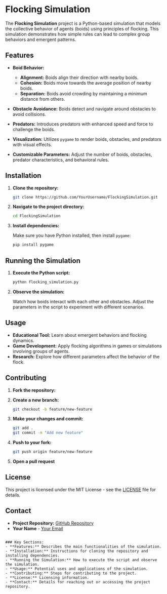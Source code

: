 # Flocking Simulation

The **Flocking Simulation** project is a Python-based simulation that models the collective behavior of agents (boids) using principles of flocking. This simulation demonstrates how simple rules can lead to complex group behaviors and emergent patterns.

## Features

- **Boid Behavior:**
  - **Alignment:** Boids align their direction with nearby boids.
  - **Cohesion:** Boids move towards the average position of nearby boids.
  - **Separation:** Boids avoid crowding by maintaining a minimum distance from others.

- **Obstacle Avoidance:** Boids detect and navigate around obstacles to avoid collisions.

- **Predators:** Introduces predators with enhanced speed and force to challenge the boids.

- **Visualization:** Utilizes `pygame` to render boids, obstacles, and predators with visual effects.

- **Customizable Parameters:** Adjust the number of boids, obstacles, predator characteristics, and behavioral rules.

## Installation

1. **Clone the repository:**

   ```bash
   git clone https://github.com/YourUsername/FlockingSimulation.git
   ```

2. **Navigate to the project directory:**

   ```bash
   cd FlockingSimulation
   ```

3. **Install dependencies:**

   Make sure you have Python installed, then install `pygame`:

   ```bash
   pip install pygame
   ```

## Running the Simulation

1. **Execute the Python script:**

   ```bash
   python flocking_simulation.py
   ```

2. **Observe the simulation:**

   Watch how boids interact with each other and obstacles. Adjust the parameters in the script to experiment with different scenarios.

## Usage

- **Educational Tool:** Learn about emergent behaviors and flocking dynamics.
- **Game Development:** Apply flocking algorithms in games or simulations involving groups of agents.
- **Research:** Explore how different parameters affect the behavior of the flock.

## Contributing

1. **Fork the repository:**
2. **Create a new branch:**

   ```bash
   git checkout -b feature/new-feature
   ```

3. **Make your changes and commit:**

   ```bash
   git add .
   git commit -m "Add new feature"
   ```

4. **Push to your fork:**

   ```bash
   git push origin feature/new-feature
   ```

5. **Open a pull request**

## License

This project is licensed under the MIT License - see the [LICENSE](LICENSE) file for details.

## Contact

- **Project Repository:** [GitHub Repository](https://github.com/YourUsername/FlockingSimulation)
- **Your Name** - [Your Email](mailto:your.email@example.com)
```

### Key Sections:
- **Features:** Describes the main functionalities of the simulation.
- **Installation:** Instructions for cloning the repository and installing dependencies.
- **Running the Simulation:** How to execute the script and observe the simulation.
- **Usage:** Potential uses and applications of the simulation.
- **Contributing:** Steps for contributing to the project.
- **License:** Licensing information.
- **Contact:** Details for reaching out or accessing the project repository.
